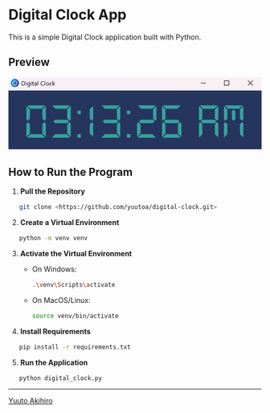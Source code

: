 # Digital Clock App

This is a simple Digital Clock application built with Python.

## Preview

![Preview](./static/preview.png)

## How to Run the Program

1. **Pull the Repository**

```bash
   git clone <https://github.com/yuutoa/digital-clock.git>
```

2. **Create a Virtual Environment**

```bash
   python -m venv venv
```

3. **Activate the Virtual Environment**

   - On Windows:
     ```bash
     .\venv\Scripts\activate
     ```
   - On MacOS/Linux:
     ```bash
     source venv/bin/activate
     ```

4. **Install Requirements**

```bash
   pip install -r requirements.txt
```

5. **Run the Application**

```bash
   python digital_clock.py
```

___

[Yuuto Akihiro](https://github.com/yuutoa)

